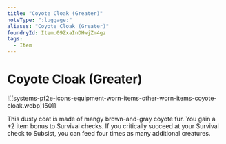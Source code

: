 ```yaml
---
title: "Coyote Cloak (Greater)"
noteType: ":luggage:"
aliases: "Coyote Cloak (Greater)"
foundryId: Item.09ZxaInDHwjZm4gz
tags:
  - Item
---
```


# Coyote Cloak (Greater)
![[systems-pf2e-icons-equipment-worn-items-other-worn-items-coyote-cloak.webp|150]]

This dusty coat is made of mangy brown-and-gray coyote fur. You gain a +2 item bonus to Survival checks. If you critically succeed at your Survival check to Subsist, you can feed four times as many additional creatures.
